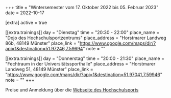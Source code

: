+++
title = "Wintersemester vom 17. Oktober 2022 bis 05. Februar 2023"
date = 2022-10-17

[extra]
active = true

[[extra.trainings]]
day = "Dienstag"
time = "20:30 - 22:00"
place_name = "Dojo des Hochschulsportzentrums"
place_address = "Horstmarer Landweg 86b, 48149 Münster"
place_link = "https://www.google.com/maps/dir/?api=1&destination=51.97246,7.59694"
note = ""

[[extra.trainings]]
day = "Donnerstag"
time = "20:00 - 21:30"
place_name = "Fechtraum in der Universitätssporthalle"
place_address = "Horstmarer Landweg 51, 48149 Münster"
place_link = "https://www.google.com/maps/dir/?api=1&destination=51.97041,7.59946"
note = ""
+++

Preise und Anmeldung über die
[Webseite des Hochschulsports](https://www.hochschulsport-muenster.de/angebote/aktueller_zeitraum_0/_Karate_Wado.html)
